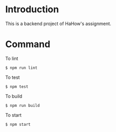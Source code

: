 # Introduction
This is a backend project of HaHow's assignment.

# Command
To lint
```
$ npm run lint
```

To test
```
$ npm test
```

To build
```
$ npm run build
```

To start
```
$ npm start
```
